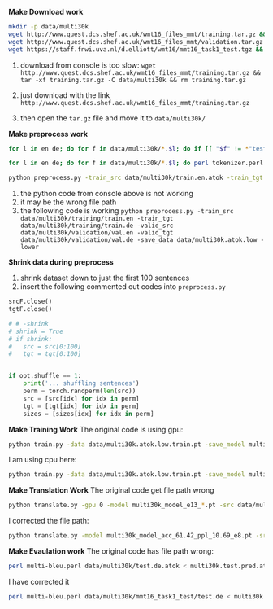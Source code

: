 **Make Download work**

```bash
mkdir -p data/multi30k
wget http://www.quest.dcs.shef.ac.uk/wmt16_files_mmt/training.tar.gz &&  tar -xf training.tar.gz -C data/multi30k && rm training.tar.gz
wget http://www.quest.dcs.shef.ac.uk/wmt16_files_mmt/validation.tar.gz && tar -xf validation.tar.gz -C data/multi30k && rm validation.tar.gz
wget https://staff.fnwi.uva.nl/d.elliott/wmt16/mmt16_task1_test.tgz && tar -xf mmt16_task1_test.tgz -C data/multi30k && rm mmt16_task1_test.tgz
```

1. download from console is too slow:
`wget http://www.quest.dcs.shef.ac.uk/wmt16_files_mmt/training.tar.gz &&  tar -xf training.tar.gz -C data/multi30k && rm training.tar.gz`

2. just download with the link `http://www.quest.dcs.shef.ac.uk/wmt16_files_mmt/training.tar.gz`

3. then open the `tar.gz` file and move it to `data/multi30k/`

**Make preprocess work**

```bash
for l in en de; do for f in data/multi30k/*.$l; do if [[ "$f" != *"test"* ]]; then sed -i "$ d" $f; fi;  done; done

for l in en de; do for f in data/multi30k/*.$l; do perl tokenizer.perl -a -no-escape -l $l -q  < $f > $f.atok; done; done

python preprocess.py -train_src data/multi30k/train.en.atok -train_tgt data/multi30k/train.de.atok -valid_src data/multi30k/val.en.atok -valid_tgt data/multi30k/val.de.atok -save_data data/multi30k.atok.low -lower

```

1. the python code from console above is not working
2. it may be the wrong file path
3. the following code is working
`python preprocess.py -train_src data/multi30k/training/train.en -train_tgt data/multi30k/training/train.de -valid_src data/multi30k/validation/val.en -valid_tgt data/multi30k/validation/val.de -save_data data/multi30k.atok.low -lower`


**Shrink data during preprocess**
1. shrink dataset down to just the first 100 sentences
2. insert the following commented out codes into `preprocess.py`
```python
srcF.close()
tgtF.close()

# # -shrink
# shrink = True
# if shrink:
# 	src = src[0:100]
# 	tgt = tgt[0:100]


if opt.shuffle == 1:
    print('... shuffling sentences')
    perm = torch.randperm(len(src))
    src = [src[idx] for idx in perm]
    tgt = [tgt[idx] for idx in perm]
    sizes = [sizes[idx] for idx in perm]

```

**Make Training Work**
The original code is using gpu:

```bash
python train.py -data data/multi30k.atok.low.train.pt -save_model multi30k_model -gpus 0
```

I am using cpu here:

```bash
python train.py -data data/multi30k.atok.low.train.pt -save_model multi30k_model
```

**Make Translation Work**
The original code get file path wrong
```bash
python translate.py -gpu 0 -model multi30k_model_e13_*.pt -src data/multi30k/test.en.atok -tgt data/multi30k/test.de.atok -replace_unk -verbose -output multi30k.test.pred.atok
```

I corrected the file path:
```bash
python translate.py -model multi30k_model_acc_61.42_ppl_10.69_e8.pt -src data/multi30k/mmt16_task1_test/test.en -tgt data/multi30k/mmt16_task1_test/test.de -replace_unk -verbose -output multi30k.test.pred.atok
```

**Make Evaulation work**
The original code has file path wrong:

```bash
perl multi-bleu.perl data/multi30k/test.de.atok < multi30k.test.pred.atok
```

I have corrected it

```bash
perl multi-bleu.perl data/multi30k/mmt16_task1_test/test.de < multi30k.test.pred.atok
```
